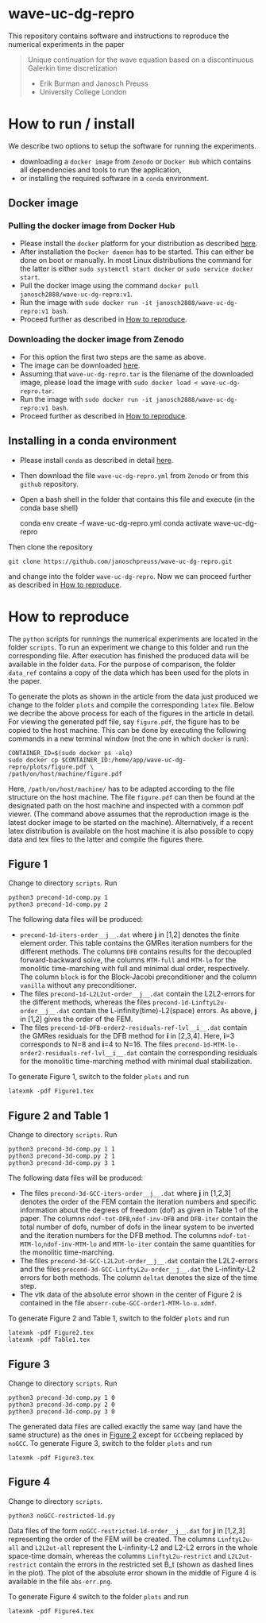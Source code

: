 # wave-uc-dg-repro

This repository contains software and instructions to reproduce the numerical experiments in the paper
> Unique continuation for the wave equation based on a discontinuous Galerkin time discretization
> * Erik Burman and Janosch Preuss
> * University College London

# How to run / install
We describe two options to setup the software for running the experiments.

* downloading a `docker image` from `Zenodo` or `Docker Hub` which contains all dependencies and tools to run the application,
* or installing the required software in a `conda` environment. 

## Docker image 

### Pulling the docker image from Docker Hub 
* Please install the `docker` platform for your distribution as described [here](https://docs.docker.com/get-docker/).
* After installation the `Docker daemon` has to be started. This can either be done on boot or manually. In most Linux 
distributions the command for the latter is either `sudo systemctl start docker` or `sudo service docker start`.
* Pull the docker image using the command `docker pull janosch2888/wave-uc-dg-repro:v1`. 
* Run the image with `sudo docker run -it janosch2888/wave-uc-dg-repro:v1 bash`.
* Proceed further as described in [How to reproduce](#repro).

### Downloading the docker image from Zenodo
* For this option the first two steps are the same as above.
* The image can be downloaded [here]( ). 
* Assuming that `wave-uc-dg-repro.tar` is the filename of the downloaded image, please load the image with `sudo docker load < wave-uc-dg-repro.tar`.
* Run the image with `sudo docker run -it janosch2888/wave-uc-dg-repro:v1 bash`.
* Proceed further as described in [How to reproduce](#repro).

## Installing in a conda environment
* Please install `conda` as described in detail [here](https://conda.io/projects/conda/en/latest/user-guide/install/index.html).
* Then download the file `wave-uc-dg-repro.yml` from `Zenodo` or from this `github` repository.
* Open a bash shell in the folder that contains this file and execute (in the conda base shell) 

    conda env create -f wave-uc-dg-repro.yml
    conda activate wave-uc-dg-repro 

Then clone the repository 

    git clone https://github.com/janoschpreuss/wave-uc-dg-repro.git

and change into the folder `wave-uc-dg-repro`. Now we can proceed further as described in [How to reproduce](#repro).


# <a name="repro"></a> How to reproduce
The `python` scripts for runnings the numerical experiments are located in the folder `scripts`.
To run an experiment we change to this folder and run the corresponding file.
After execution has finished the produced data will be available in the folder `data`.
For the purpose of comparison, the folder `data_ref` contains a copy of the data which has been used for the plots in the paper.


To generate the plots as shown in the article from the data just produced we change to the folder `plots`
and compile the corresponding `latex` file.
Below we decribe the above process for each of the figures in the article in detail.
For viewing the generated pdf file, say `figure.pdf`, the figure has to be copied to the host machine.
This can be done by executing the following commands in a new terminal window (not the one in which `docker` is run):

    CONTAINER_ID=$(sudo docker ps -alq)
    sudo docker cp $CONTAINER_ID:/home/app/wave-uc-dg-repro/plots/figure.pdf \
    /path/on/host/machine/figure.pdf

Here, `/path/on/host/machine/` has to be adapted according to the file structure on the host machine.
The file `figure.pdf` can then be found at the designated path on the host machine and inspected with a common pdf viewer.
(The command above assumes that the reproduction image is the latest docker image to be started on the machine).
Alternatively, if a recent latex distribution is available on the host machine it is also possible to copy data and tex files to the latter and
compile the figures there.

## <a name="Fig1"></a> Figure 1
Change to directory `scripts`. Run 
    
    python3 precond-1d-comp.py 1
    python3 precond-1d-comp.py 2

The following data files will be produced:
* `precond-1d-iters-order__j__.dat` where __j__ in [1,2] denotes the finite element order. This table contains the GMRes iteration numbers for the different methods. 
The columns `DFB` contains results for the decoupled forward-backward solve, the columns `MTM-full` and `MTM-lo` for the monolitic time-marching with full and minimal 
dual order, respectively. The column `block` is for the Block-Jacobi preconditioner and the column `vanilla` without any preconditioner.
* The files `precond-1d-L2L2ut-order__j__.dat` contain the L2L2-errors for the different methods, whereas the files `precond-1d-LinftyL2u-order__j__.dat` contain the 
L-infinity(time)-L2(space) errors. As above, __j__ in [1,2] gives the order of the FEM.  
* The files `precond-1d-DFB-order2-residuals-ref-lvl__i__.dat` contain the GMRes residuals for the DFB method for __i__ in [2,3,4]. Here, __i__=3 corresponds to N=8 and __i__=4 to N=16. The files `precond-1d-MTM-lo-order2-residuals-ref-lvl__i__.dat` contain the corresponding residuals for the monolitic time-marching method with minimal dual stabilization.

To generate Figure 1, switch to the folder `plots` and run 
 
    latexmk -pdf Figure1.tex

## <a name="Fig2"></a> Figure 2 and Table 1
Change to directory `scripts`. Run 

    python3 precond-3d-comp.py 1 1
    python3 precond-3d-comp.py 2 1
    python3 precond-3d-comp.py 3 1

The following data files will be produced:
* The files `precond-3d-GCC-iters-order__j__.dat` where __j__ in [1,2,3] denotes the order of the FEM contain the iteration numbers and specific information about the degrees of freedom (dof) as given in Table 1 of the paper. The columns `ndof-tot-DFB`,`ndof-inv-DFB` and `DFB-iter` contain the total number of dofs, number of dofs in the linear system to be inverted and the iteration numbers for the DFB method. The columns `ndof-tot-MTM-lo`,`ndof-inv-MTM-lo` and `MTM-lo-iter` contain the same quantities for the monolitic time-marching. 
* The files `precond-3d-GCC-L2L2ut-order__j__.dat` contain the L2L2-errors and the files `precond-3d-GCC-LinftyL2u-order__j__.dat` the L-infinity-L2 errors for both methods. The column `deltat` denotes the size of the time step.
* The vtk data of the absolute error shown in the center of Figure 2 is contained in the file `abserr-cube-GCC-order1-MTM-lo-u.xdmf`. 

To generate Figure 2 and Table 1, switch to the folder `plots` and run 

    latexmk -pdf Figure2.tex
    latexmk -pdf Table1.tex

## <a name="Fig3"></a> Figure 3
Change to directory `scripts`. Run 

    python3 precond-3d-comp.py 1 0
    python3 precond-3d-comp.py 2 0
    python3 precond-3d-comp.py 3 0

The generated data files are called exactly the same way (and have the same structure) as the ones in [Figure 2](#Fig2) except for `GCC`being replaced by `noGCC`.
To generate Figure 3, switch to the folder `plots` and run 

    latexmk -pdf Figure3.tex


## <a name="Fig4"></a> Figure 4
Change to directory `scripts`.
 
    python3 noGCC-restricted-1d.py

Data files of the form `noGCC-restricted-1d-order__j__.dat` for __j__ in [1,2,3] representing the order of the FEM will be created. The columns `LinftyL2u-all` 
and `L2L2ut-all` represent the L-infinity-L2 and L2-L2 errors in the whole space-time domain, whereas the columns `LinftyL2u-restrict` and `L2L2ut-restrict` 
contain the errors in the restricted set B_t (shown as dashed lines in the plot). The plot of the absolute error shown in the middle of Figure 4 is available 
in the file `abs-err.png`.

To generate Figure 4 switch to the folder `plots` and run 

    latexmk -pdf Figure4.tex


